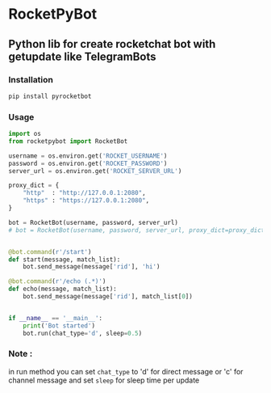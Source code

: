 # RocketPyBot

## Python lib for create rocketchat bot with getupdate like TelegramBots

### Installation

```bash
pip install pyrocketbot
```

### Usage

```python
import os
from rocketpybot import RocketBot

username = os.environ.get('ROCKET_USERNAME')
password = os.environ.get('ROCKET_PASSWORD')
server_url = os.environ.get('ROCKET_SERVER_URL')

proxy_dict = {
    "http"  : "http://127.0.0.1:2080",
    "https" : "https://127.0.0.1:2080",
}

bot = RocketBot(username, password, server_url)
# bot = RocketBot(username, password, server_url, proxy_dict=proxy_dict)


@bot.command(r'/start')
def start(message, match_list):
    bot.send_message(message['rid'], 'hi')

@bot.command(r'/echo (.*)')
def echo(message, match_list):
    bot.send_message(message['rid'], match_list[0])


if __name__ == '__main__':
    print('Bot started')
    bot.run(chat_type='d', sleep=0.5)
```

### Note : 
in run method you can set `chat_type` to 'd' for direct message or 'c' for channel message and set `sleep` for sleep time per update


